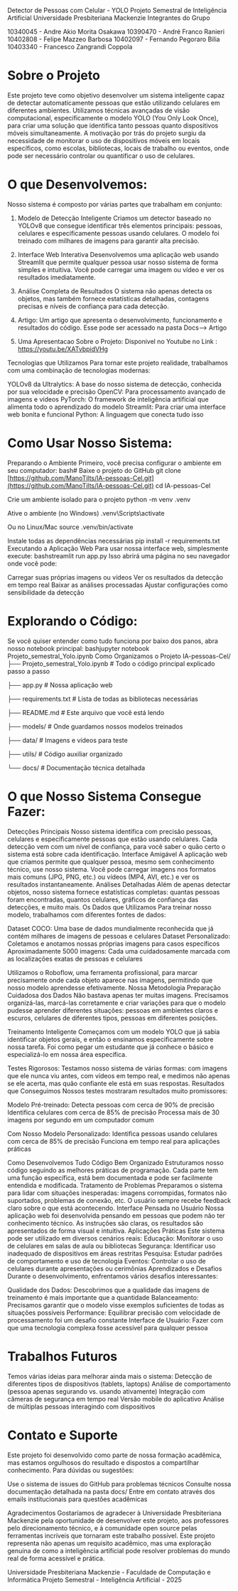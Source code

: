 Detector de Pessoas com Celular - YOLO
Projeto Semestral de Inteligência Artificial
Universidade Presbiteriana Mackenzie
Integrantes do Grupo

10340045 - Andre Akio Morita Osakawa
10390470 - André Franco Ranieri
10402808 - Felipe Mazzeo Barbosa
10402097 - Fernando Pegoraro Bilia
10403340 - Francesco Zangrandi Coppola

# Sobre o Projeto

Este projeto teve como objetivo desenvolver um sistema inteligente capaz de detectar automaticamente pessoas que estão utilizando celulares em diferentes ambientes. Utilizamos técnicas avançadas de visão computacional, especificamente o modelo YOLO (You Only Look Once), para criar uma solução que identifica tanto pessoas quanto dispositivos móveis simultaneamente.
A motivação por trás do projeto surgiu da necessidade de monitorar o uso de dispositivos móveis em locais específicos, como escolas, bibliotecas, locais de trabalho ou eventos, onde pode ser necessário controlar ou quantificar o uso de celulares.

# O que Desenvolvemos:

Nosso sistema é composto por várias partes que trabalham em conjunto:

1. Modelo de Detecção Inteligente
Criamos um detector baseado no YOLOv8 que consegue identificar três elementos principais: pessoas, celulares e especificamente pessoas usando celulares. O modelo foi treinado com milhares de imagens para garantir alta precisão.

2. Interface Web Interativa
Desenvolvemos uma aplicação web usando Streamlit que permite qualquer pessoa usar nosso sistema de forma simples e intuitiva. Você pode carregar uma imagem ou vídeo e ver os resultados imediatamente.

3. Análise Completa de Resultados
O sistema não apenas detecta os objetos, mas também fornece estatísticas detalhadas, contagens precisas e níveis de confiança para cada detecção.

4. Artigo: 
Um artigo que apresenta o desenvolvimento, funcionamento e resultados do código. Esse pode ser acessado na pasta Docs--> Artigo

4. Uma Apresentacao Sobre o Projeto: 
Disponivel no Youtube no Link : https://youtu.be/XATvbpidVHg

Tecnologias que Utilizamos
Para tornar este projeto realidade, trabalhamos com uma combinação de tecnologias modernas:

YOLOv8 da Ultralytics: A base do nosso sistema de detecção, conhecida por sua velocidade e precisão
OpenCV: Para processamento avançado de imagens e vídeos
PyTorch: O framework de inteligência artificial que alimenta todo o aprendizado do modelo
Streamlit: Para criar uma interface web bonita e funcional
Python: A linguagem que conecta tudo isso


# Como Usar Nosso Sistema:

Preparando o Ambiente
Primeiro, você precisa configurar o ambiente em seu computador:
bash# Baixe o projeto do GitHub
git clone [https://github.com/ManoTilts/IA-pessoas-Cel.git](https://github.com/ManoTilts/IA-pessoas-Cel.git)
cd IA-pessoas-Cel

Crie um ambiente isolado para o projeto
python -m venv .venv

Ative o ambiente (no Windows)
.venv\Scripts\activate

Ou no Linux/Mac
source .venv/bin/activate

Instale todas as dependências necessárias
pip install -r requirements.txt
Executando a Aplicação Web
Para usar nossa interface web, simplesmente execute:
bashstreamlit run app.py
Isso abrirá uma página no seu navegador onde você pode:

Carregar suas próprias imagens ou vídeos
Ver os resultados da detecção em tempo real
Baixar as análises processadas
Ajustar configurações como sensibilidade da detecção

# Explorando o Código:

Se você quiser entender como tudo funciona por baixo dos panos, abra nosso notebook principal:
bashjupyter notebook Projeto_semestral_Yolo.ipynb
Como Organizamos o Projeto
IA-pessoas-Cel/
├── Projeto_semestral_Yolo.ipynb    # Todo o código principal explicado passo a passo

├── app.py                          # Nossa aplicação web

├── requirements.txt                # Lista de todas as bibliotecas necessárias

├── README.md                       # Este arquivo que você está lendo

├── models/                         # Onde guardamos nossos modelos treinados

├── data/                           # Imagens e vídeos para teste

├── utils/                          # Código auxiliar organizado

└── docs/                           # Documentação técnica detalhada

# O que Nosso Sistema Consegue Fazer:

Detecções Principais
Nosso sistema identifica com precisão pessoas, celulares e especificamente pessoas que estão usando celulares. Cada detecção vem com um nível de confiança, para você saber o quão certo o sistema está sobre cada identificação.
Interface Amigável
A aplicação web que criamos permite que qualquer pessoa, mesmo sem conhecimento técnico, use nosso sistema. Você pode carregar imagens nos formatos mais comuns (JPG, PNG, etc.) ou vídeos (MP4, AVI, etc.) e ver os resultados instantaneamente.
Análises Detalhadas
Além de apenas detectar objetos, nosso sistema fornece estatísticas completas: quantas pessoas foram encontradas, quantos celulares, gráficos de confiança das detecções, e muito mais.
Os Dados que Utilizamos
Para treinar nosso modelo, trabalhamos com diferentes fontes de dados:

Dataset COCO: 
Uma base de dados mundialmente reconhecida que já contém milhares de imagens de pessoas e celulares
Dataset Personalizado: Coletamos e anotamos nossas próprias imagens para casos específicos
Aproximadamente 5000 imagens: Cada uma cuidadosamente marcada com as localizações exatas de pessoas e celulares

Utilizamos o Roboflow, uma ferramenta profissional, para marcar precisamente onde cada objeto aparece nas imagens, permitindo que nosso modelo aprendesse efetivamente.
Nossa Metodologia
Preparação Cuidadosa dos Dados
Não bastava apenas ter muitas imagens. Precisamos organizá-las, marcá-las corretamente e criar variações para que o modelo pudesse aprender diferentes situações: pessoas em ambientes claros e escuros, celulares de diferentes tipos, pessoas em diferentes posições.

Treinamento Inteligente
Começamos com um modelo YOLO que já sabia identificar objetos gerais, e então o ensinamos especificamente sobre nossa tarefa. Foi como pegar um estudante que já conhece o básico e especializá-lo em nossa área específica.

Testes Rigorosos:
Testamos nosso sistema de várias formas: com imagens que ele nunca viu antes, com vídeos em tempo real, e medimos não apenas se ele acerta, mas quão confiante ele está em suas respostas.
Resultados que Conseguimos
Nossos testes mostraram resultados muito promissores:

Modelo Pré-treinado:
Detecta pessoas com cerca de 90% de precisão
Identifica celulares com cerca de 85% de precisão
Processa mais de 30 imagens por segundo em um computador comum

Com Nosso Modelo Personalizado:
Identifica pessoas usando celulares com cerca de 85% de precisão
Funciona em tempo real para aplicações práticas

Como Desenvolvemos Tudo
Código Bem Organizado
Estruturamos nosso código seguindo as melhores práticas de programação. Cada parte tem uma função específica, está bem documentada e pode ser facilmente entendida e modificada.
Tratamento de Problemas
Preparamos o sistema para lidar com situações inesperadas: imagens corrompidas, formatos não suportados, problemas de conexão, etc. O usuário sempre recebe feedback claro sobre o que está acontecendo.
Interface Pensada no Usuário
Nossa aplicação web foi desenvolvida pensando em pessoas que podem não ter conhecimento técnico. As instruções são claras, os resultados são apresentados de forma visual e intuitiva.
Aplicações Práticas
Este sistema pode ser utilizado em diversos cenários reais:
Educação: Monitorar o uso de celulares em salas de aula ou bibliotecas
Segurança: Identificar uso inadequado de dispositivos em áreas restritas
Pesquisa: Estudar padrões de comportamento e uso de tecnologia
Eventos: Controlar o uso de celulares durante apresentações ou cerimônias
Aprendizados e Desafios
Durante o desenvolvimento, enfrentamos vários desafios interessantes:

Qualidade dos Dados: Descobrimos que a qualidade das imagens de treinamento é mais importante que a quantidade
Balanceamento: Precisamos garantir que o modelo visse exemplos suficientes de todas as situações possíveis
Performance: Equilibrar precisão com velocidade de processamento foi um desafio constante
Interface de Usuário: Fazer com que uma tecnologia complexa fosse acessível para qualquer pessoa

# Trabalhos Futuros

Temos várias ideias para melhorar ainda mais o sistema:
Detecção de diferentes tipos de dispositivos (tablets, laptops)
Análise de comportamento (pessoa apenas segurando vs. usando ativamente)
Integração com câmeras de segurança em tempo real
Versão mobile do aplicativo
Análise de múltiplas pessoas interagindo com dispositivos

# Contato e Suporte

Este projeto foi desenvolvido como parte de nossa formação acadêmica, mas estamos orgulhosos do resultado e dispostos a compartilhar conhecimento.
Para dúvidas ou sugestões:

Use o sistema de issues do GitHub para problemas técnicos
Consulte nossa documentação detalhada na pasta docs/
Entre em contato através dos emails institucionais para questões acadêmicas

Agradecimentos
Gostaríamos de agradecer à Universidade Presbiteriana Mackenzie pela oportunidade de desenvolver este projeto, aos professores pelo direcionamento técnico, e à comunidade open source pelas ferramentas incríveis que tornaram este trabalho possível.
Este projeto representa não apenas um requisito acadêmico, mas uma exploração genuína de como a inteligência artificial pode resolver problemas do mundo real de forma acessível e prática.

Universidade Presbiteriana Mackenzie - Faculdade de Computação e Informática
Projeto Semestral - Inteligência Artificial - 2025
